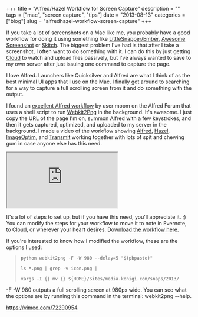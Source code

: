 +++
title = "Alfred/Hazel Workflow for Screen Capture"
description = ""
tags = ["mac", "screen capture", "tips"]
date = "2013-08-13"
categories = ["blog"]
slug = "alfredhazel-workflow-screen-capture"
+++



<p>If you take a lot of screenshots on a Mac like me, you probably have a good workflow for doing it using something like <a href="http://realmacsoftware.com/ember">LittleSnapper/Ember</a>, <a href="https://chrome.google.com/webstore/detail/awesome-screenshot-captur/alelhddbbhepgpmgidjdcjakblofbmce?hl=en">Awesome Screenshot</a> or <a href="http://evernote.com/skitch/">Skitch</a>. The biggest problem I've had is that after I take a screenshot, I often want to do something with it. I can do this by just getting <a href="http://getcloudapp.com/">Cloud</a> to watch and upload files passively, but I've always wanted to save to my own server after just issuing one command to capture the page. </p>
<p>I love Alfred. Launchers like Quicksilver and Alfred are what I think of as the best minimal UI apps that I use on the Mac. I finally got around to searching for a way to capture a full scrolling screen from it and do something with the output. </p>
<p>I found an <a href="http://www.alfredforum.com/topic/2062-scrennshot-of-web-pages/">excellent Alfred workflow</a> by user moom on the Alfred Forum that uses a shell script to run <a href="http://www.paulhammond.org/webkit2png/">Webkit2Png</a> in the background. It's awesome. I just copy the URL of the page I'm on, summon Alfred with a few keystrokes, and then it gets captured, optimized, and uploaded to my server in the background. I made a video of the workflow showing <a href="http://www.alfredapp.com/">Alfred</a>, <a href="http://www.noodlesoft.com/hazel.php">Hazel</a>, <a href="http://imageoptim.com/">ImageOptim</a>, and <a href="http://panic.com/transmit/">Transmit</a> working together with lots of spit and chewing gum in case anyone else has this need. </p>
<div class="video"><iframe src="https://player.vimeo.com/video/72290954?title=0&amp;byline=0&amp;portrait=0" webkitAllowFullScreen mozallowfullscreen allowFullScreen></iframe></div>
<p>It's a lot of steps to set up, but if you have this need, you'll appreciate it. ;) You can modify the steps for your workflow to move it to note in Evernote, to Cloud, or wherever your heart desires. <a href="http://www.alfredforum.com/topic/2062-scrennshot-of-web-pages/">Download the workflow here.</a></p>
<p>If you're interested to know how I modified the workflow, these are the options I used:</p>
<blockquote style="font-style: normal"><p><code>python webkit2png -F -W 980 --delay=5 "$(pbpaste)"<br />
ls *.png | grep -v icon.png |<br />
xargs -I {} mv {} ${HOME}/Sites/media.konigi.com/snaps/2013/</code></p></blockquote>
<p>-F -W 980 outputs a full scrolling screen at 980px wide. You can see what the options are by running this command in the terminal: webkit2png --help.</p>

  <a href="https://vimeo.com/72290954">https://vimeo.com/72290954</a>
